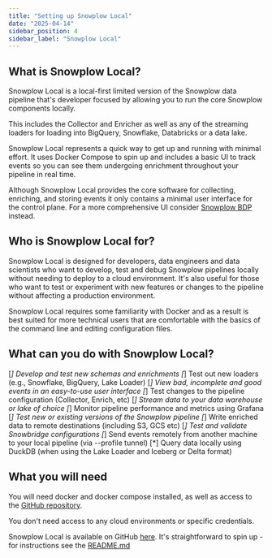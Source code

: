 ```yaml
---
title: "Setting up Snowplow Local"
date: "2025-04-14"
sidebar_position: 4
sidebar_label: "Snowplow Local"
---
```


## What is Snowplow Local?

Snowplow Local is a local-first limited version of the Snowplow data pipeline that's developer focused by allowing you to run the core Snowplow components locally.

This includes the Collector and Enricher as well as any of the streaming loaders for loading into BigQuery, Snowflake, Databricks or a data lake.

Snowplow Local represents a quick way to get up and running with minimal effort. It uses Docker Compose to spin up and includes a basic UI to track events so you can see them undergoing enrichment throughout your pipeline in real time.

Although Snowplow Local provides the core software for collecting, enriching, and storing events it only contains a minimal user interface for the control plane. For a more comprehensive UI consider [Snowplow BDP](https://docs.snowplow.io/docs/get-started/snowplow-bdp/) instead.

## Who is Snowplow Local for?

Snowplow Local is designed for developers, data engineers and data scientists who want to develop, test and debug Snowplow pipelines locally without needing to deploy to a cloud environment. It's  also useful for those who want to test or experiment with new features or changes to the pipeline without affecting a production environment.

Snowplow Local requires some familiarity with Docker and as a result is best suited for more technical users that are comfortable with the basics of the command line and editing configuration files.

## What can you do with Snowplow Local?
[*] Develop and test new schemas and enrichments
[*] Test out new loaders (e.g., Snowflake, BigQuery, Lake Loader)
[*] View bad, incomplete and good events in an easy-to-use user interface
[*] Test changes to the pipeline configuration (Collector, Enrich, etc)
[*] Stream data to your data warehouse or lake of choice
[*] Monitor pipeline performance and metrics using Grafana
[*] Test new or existing versions of the Snowplow pipeline
[*] Write enriched data to remote destinations (including S3, GCS etc)
[*] Test and validate Snowbridge configurations
[*] Send events remotely from another machine to your local pipeline (via --profile tunnel)
[*] Query data locally using DuckDB (when using the Lake Loader and Iceberg or Delta format)

## What you will need

You will need docker and docker compose installed, as well as access to the [GitHub repository](https://github.com/snowplow-incubator/snowplow-local).

You don't need access to any cloud environments or specific credentials.

Snowplow Local is available on GitHub [here](https://github.com/snowplow-incubator/snowplow-local). It's straightforward to spin up - for instructions see the [README.md](https://github.com/snowplow-incubator/snowplow-local/blob/main/README.md)

